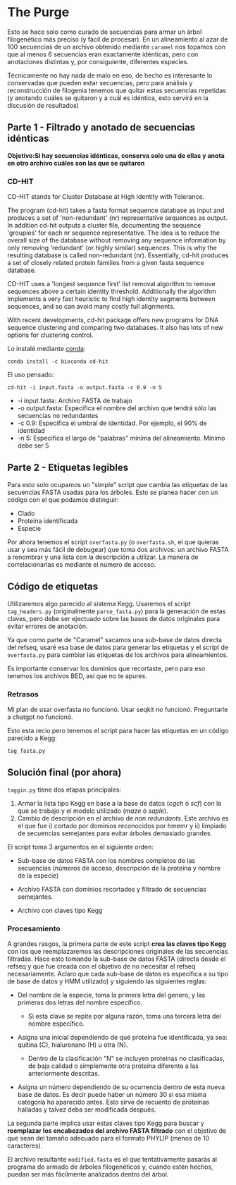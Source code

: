 # The Purge

Esto se hace solo como curado de secuencias para armar un árbol filogenético más preciso (y fácil de procesar). En un alineamiento al azar de 100 secuencias de un archivo obtenido mediante `caramel` nos topamos con que al menos 6 secuencias eran exactamente idénticas, pero con anotaciones distintas y, por consiguiente, diferentes especies. 

Técnicamente no hay nada de malo en eso, de hecho es interesante lo conservadas que pueden estar secuencias, pero para análisis y reconstrucción de filogenia tenemos que quitar estas secuencias repetidas (y anotando cuáles se quitaron y a cuál es idéntica, esto servirá en la discusión de resultados)

## Parte 1 - Filtrado y anotado de secuencias idénticas

**Objetivo:Si hay secuencias idénticas, conserva solo una de ellas y anota en otro archivo cuáles son las que se quitaron** 

### CD-HIT

CD-HIT stands for Cluster Database at High Identity with Tolerance. 

The program (cd-hit) takes a fasta format sequence database as input and produces a set of 'non-redundant' (nr) representative sequences as output. In addition cd-hit outputs a cluster file, documenting the sequence 'groupies' for each nr sequence representative. The idea is to reduce the overall size of the database without removing any sequence information by only removing 'redundant' (or highly similar) sequences. This is why the resulting database is called non-redundant (nr). Essentially, cd-hit produces a set of closely related protein families from a given fasta sequence database.

CD-HIT uses a 'longest sequence first' list removal algorithm to remove sequences above a certain identity threshold. Additionally the algorithm implements a very fast heuristic to find high identity segments between sequences, and so can avoid many costly full alignments.

With recent developments, cd-hit package offers new programs for DNA sequence clustering and comparing two databases. It also has lots of new options for clustering control. 

Lo instalé mediante [conda](https://anaconda.org/bioconda/cd-hit):

`conda install -c bioconda cd-hit`

El uso pensado:

`cd-hit -i input.fasta -o output.fasta -c 0.9 -n 5`

- -i input.fasta: Archivo FASTA de trabajo
- -o output.fasta: Especifica el nombre del archivo que tendrá sólo las secuencias no redundantes
- -c 0.9: Especifica el umbral de identidad. Por ejemplo, el 90% de identidad
- -n 5: Especifica el largo de "palabras" mínima del alineamiento. Mínimo debe ser 5

## Parte 2 - Etiquetas legibles

Para esto solo ocupamos un "simple" script que cambia las etiquetas de las secuencias FASTA usadas para los árboles. Esto se planea hacer con un código con el que podamos distinguir:

- Clado
- Proteína identificada
- Especie

Por ahora tenemos el script `overfasta.py` (o `overfasta.sh`, el que quieras usar y sea más fácil de debugear) que toma dos archivos: un archivo FASTA a renombrar y una lista con la descripción a utilizar. La manera de correlacionarlas es mediante el número de acceso.

## Código de etiquetas

Utilizaremos algo parecido al sistema Kegg. Usaremos el script `tag_headers.py` (originalmente `parse_fasta.py`) para la generación de estas claves, pero debe ser ejectuado sobre las bases de datos originales para evitar errores de anotación. 

Ya que como parte de "Caramel" sacamos una sub-base de datos directa del refseq, usaré esa base de datos para generar las etiquetas y el script de `overfasta.py` para cambiar las etiquetas de los archivos para alineamientos.

Es importante conservar los dominios que recortaste, pero para eso tenemos los archivos BED, así que no te apures.

### Retrasos

Mi plan de usar overfasta no funcionó. Usar seqkit no funcionó. Preguntarle a chatgpt no funcionó.

Esto esta recio pero tenemos el script para hacer las etiquetas en un código parecido a Kegg:

`tag_fasta.py`


## Solución final (por ahora)

`taggin.py` tiene dos etapas principales:

1. Armar la lista tipo Kegg en base a la base de datos (_cgch_ ó _scf_) con la que se trabajo y el modelo utilizado (_maze_ ó _saple_).
2. Cambio de descripción en el archivo de _non redundants_. Este archivo es el que fue i) cortado por dominios reconocidos por hmemr y ii) limpiado de secuencias semejantes para evitar árboles demasiado grandes.

El script toma 3 argumentos en el siguiente orden:

- Sub-base de datos FASTA con los nombres completos de las secuencias (números de acceso, descripción de la proteína y nombre de la especie)

- Archivo FASTA con dominios recortados y filtrado de secuencias semejantes. 

- Archivo con claves tipo Kegg

### Procesamiento

A grandes rasgos, la primera parte de este script **crea las claves tipo Kegg** con los que reemplazaremos las descripciones originales de las secuencias filtradas. Hace esto tomando la sub-base de datos FASTA (directa desde el refseq y que fue creada con el objetivo de no necesitar el refseq necesariamente. Aclaro que cada sub-base de datos es específica a su tipo de base de datos y HMM utilizado) y siguiendo las siguientes reglas:

-   Del nombre de la especie, toma la primera letra del genero, y las primeras dos letras del nombre específico.
    + Si esta clave se repite por alguna razón, toma una tercera letra del nombre específico.

- Asigna una inicial dependiendo de qué proteína fue identificada, ya sea: quitina (C), hialuronano (H) u otra (N).
  + Dentro de la clasificación "N" se incluyen proteínas no clasificadas, de baja calidad o simplemente otra proteína diferente a las anteriormente descritas.
  
- Asigna un número dependiendo de su ocurrencia dentro de esta nueva base de datos. Es decir puede haber un número 30 si esa misma categoría ha aparecido antes. Esto sirve de recuento de proteínas halladas y talvez deba ser modificada después.

La segunda parte implica usar estas claves tipo Kegg para buscar y **reemplazar los encabezados del archivo FASTA filtrado** con el objetivo de que sean del tamaño adecuado para el formato PHYLIP (menos de 10 caracteres). 

El archivo resultante `modified.fasta` es el que tentativamente pasarás al programa de armado de árboles filogenéticos y, cuando estén hechos, puedan ser más fácilmente analizados dentro del árbol.
